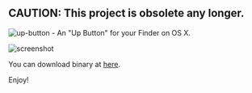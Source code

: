 CAUTION: This project is obsolete any longer.
------

![up-button - An "Up Button" for your Finder on OS X.](http://autometa.ro/images/up-banner1.png)

![screenshot](http://autometa.ro/images/s0x_.png)

You can download binary at [here](http://autometa.ro/apps/up_button.html).

Enjoy!
